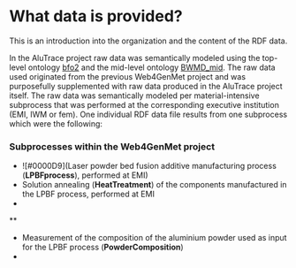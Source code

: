 # What data is provided?
This is an introduction into the organization and the content of the RDF data. 

In the AluTrace project raw data was semantically modeled using the top-level ontology [bfo2](https://github.com/bfo-ontology/BFO/wiki#news-bfo-20-now-released) and the mid-level ontology [BWMD_mid](https://matportal.org/ontologies/BWMD-MID). The raw data used originated from the previous Web4GenMet project and was purposefully supplemented with raw data produced in the AluTrace project itself. The raw data was semantically modeled per material-intensive subprocess that was performed at the corresponding executive institution (EMI, IWM or fem). One individual RDF data file results from one subprocess which were the following:

### Subprocesses within the Web4GenMet project
- ![#0000D9](Laser powder bed fusion additive manufacturing process (**LPBFprocess**), performed at EMI) 
- Solution annealing (**HeatTreatment**) of the components manufactured in the LPBF process, performed at EMI
- 
**

- Measurement of the composition of the aluminium powder used as input for the LPBF process (**PowderComposition**)
- 
